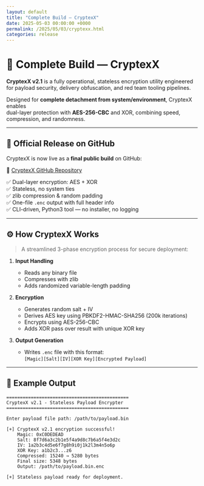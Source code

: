 ```yaml
---
layout: default
title: "Complete Build — CryptexX"
date: 2025-05-03 00:00:00 +0000
permalink: /2025/05/03/cryptexx.html
categories: release
---
```


# 🔐 Complete Build — CryptexX

**CryptexX v2.1** is a fully operational, stateless encryption utility engineered  
for payload security, delivery obfuscation, and red team tooling pipelines.

Designed for **complete detachment from system/environment**, CryptexX enables  
dual-layer protection with **AES-256-CBC** and XOR, combining speed, compression, and randomness.

---

## 🚀 Official Release on GitHub

CryptexX is now live as a **final public build** on GitHub:

🔗 [CryptexX GitHub Repository](https://github.com/echohollow/CryptexX)

✅ Dual-layer encryption: AES + XOR  
✅ Stateless, no system ties  
✅ zlib compression & random padding  
✅ One-file `.enc` output with full header info  
✅ CLI-driven, Python3 tool — no installer, no logging

---

## ⚙️ How CryptexX Works

> A streamlined 3-phase encryption process for secure deployment:

1. **Input Handling**  
   - Reads any binary file  
   - Compresses with zlib  
   - Adds randomized variable-length padding

2. **Encryption**  
   - Generates random salt + IV  
   - Derives AES key using PBKDF2-HMAC-SHA256 (200k iterations)  
   - Encrypts using AES-256-CBC  
   - Adds XOR pass over result with unique XOR key

3. **Output Generation**  
   - Writes `.enc` file with this format:  
     `[Magic][Salt][IV][XOR Key][Encrypted Payload]`

---

## 🧪 Example Output

```text
=============================================
CryptexX v2.1 - Stateless Payload Encrypter
=============================================

Enter payload file path: /path/to/payload.bin

[+] CryptexX v2.1 encryption successful!
    Magic: 0xC0DEDEAD
    Salt: 8f7d6a3c2b1e5f4a9d8c7b6a5f4e3d2c
    IV: 1a2b3c4d5e6f7g8h9i0j1k2l3m4n5o6p
    XOR Key: a1b2c3...z6
    Compressed: 15240 → 5280 bytes
    Final size: 5348 bytes
    Output: /path/to/payload.bin.enc

[+] Stateless payload ready for deployment.
